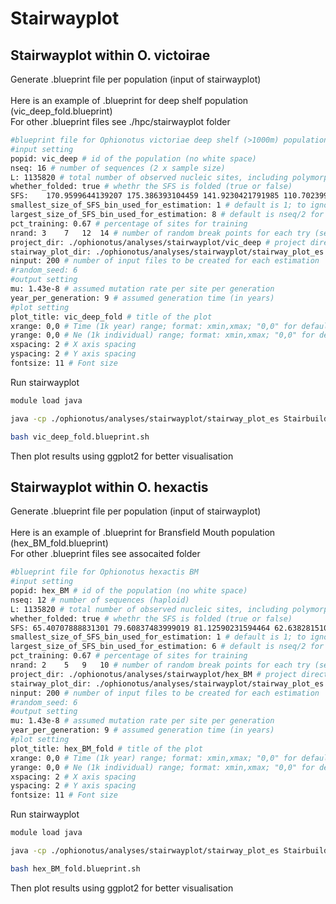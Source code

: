 Stairwayplot
================

## Stairwayplot within O. victoirae

Generate .blueprint file per population (input of stairwayplot)  
<br> Here is an example of .blueprint for deep shelf population
(vic_deep_fold.blueprint)  
For other .blueprint files see ./hpc/stairwayplot folder

``` bash
#blueprint file for Ophionotus victoriae deep shelf (>1000m) population
#input setting
popid: vic_deep # id of the population (no white space)
nseq: 16 # number of sequences (2 x sample size)
L: 1135820 # total number of observed nucleic sites, including polymorphic and monomorphic
whether_folded: true # whethr the SFS is folded (true or false)
SFS:    170.9599644139207 175.386393104459 141.9230421791985 110.7023995620625 89.74827013792023 68.42834369785689 41.22226129251874 17.75732245507953  # snp frequency spectrum: number of singleton, number of doubleton, etc. (separated by white space)
smallest_size_of_SFS_bin_used_for_estimation: 1 # default is 1; to ignore singletons, uncomment this line and change this number to 2
largest_size_of_SFS_bin_used_for_estimation: 8 # default is nseq/2 for folded SFS
pct_training: 0.67 # percentage of sites for training
nrand: 3    7   12  14 # number of random break points for each try (separated by white space). (nseq-2)/4, (nseq-2)/2, (nseq-2)*3/4, nseq-2
project_dir: ./ophionotus/analyses/stairwayplot/vic_deep # project directory
stairway_plot_dir: ./ophionotus/analyses/stairwayplot/stairway_plot_es # directory to the stairway plot files
ninput: 200 # number of input files to be created for each estimation
#random_seed: 6
#output setting
mu: 1.43e-8 # assumed mutation rate per site per generation
year_per_generation: 9 # assumed generation time (in years)
#plot setting
plot_title: vic_deep_fold # title of the plot
xrange: 0,0 # Time (1k year) range; format: xmin,xmax; "0,0" for default
yrange: 0,0 # Ne (1k individual) range; format: xmin,xmax; "0,0" for default
xspacing: 2 # X axis spacing
yspacing: 2 # Y axis spacing
fontsize: 11 # Font size
```

Run stairwayplot

``` bash
module load java

java -cp ./ophionotus/analyses/stairwayplot/stairway_plot_es Stairbuilder vic_deep_fold.blueprint #this generates vic_deep_fold.blueprint.sh

bash vic_deep_fold.blueprint.sh
```

Then plot results using ggplot2 for better visualisation

## Stairwayplot within O. hexactis

Generate .blueprint file per population (input of stairwayplot)  
<br> Here is an example of .blueprint for Bransfield Mouth population
(hex_BM_fold.blueprint)  
For other .blueprint files see assocaited folder

``` bash
#blueprint file for Ophionotus hexactis BM
#input setting
popid: hex_BM # id of the population (no white space)
nseq: 12 # number of sequences (haploid)
L: 1135820 # total number of observed nucleic sites, including polymorphic and monomorphic
whether_folded: true # whethr the SFS is folded (true or false)
SFS: 65.40707888831301 79.60837483999019 81.12590231594464 62.63828151075876 37.06308454662035 14.06142725603715 # snp frequency spectrum: number of singleton, number of doubleton, etc. (separated by white space)
smallest_size_of_SFS_bin_used_for_estimation: 1 # default is 1; to ignore singletons, uncomment this line and change this number to 2
largest_size_of_SFS_bin_used_for_estimation: 6 # default is nseq/2 for folded SFS
pct_training: 0.67 # percentage of sites for training
nrand: 2    5   9   10 # number of random break points for each try (separated by white space). (nseq-2)/4, (nseq-2)/2, (nseq-2)*3/4, nseq-2
project_dir: ./ophionotus/analyses/stairwayplot/hex_BM # project directory
stairway_plot_dir: ./ophionotus/analyses/stairwayplot/stairway_plot_es # directory to the stairway plot files
ninput: 200 # number of input files to be created for each estimation
#random_seed: 6
#output setting
mu: 1.43e-8 # assumed mutation rate per site per generation
year_per_generation: 9 # assumed generation time (in years)
#plot setting
plot_title: hex_BM_fold # title of the plot
xrange: 0,0 # Time (1k year) range; format: xmin,xmax; "0,0" for default
yrange: 0,0 # Ne (1k individual) range; format: xmin,xmax; "0,0" for default
xspacing: 2 # X axis spacing
yspacing: 2 # Y axis spacing
fontsize: 11 # Font size
```

Run stairwayplot

``` bash
module load java

java -cp ./ophionotus/analyses/stairwayplot/stairway_plot_es Stairbuilder hex_BM_fold.blueprint #this generates hex_BM_fold.blueprint.sh

bash hex_BM_fold.blueprint.sh
```

Then plot results using ggplot2 for better visualisation
